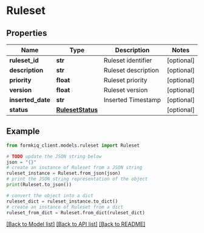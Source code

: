 # Ruleset


## Properties

Name | Type | Description | Notes
------------ | ------------- | ------------- | -------------
**ruleset_id** | **str** | Ruleset identifier | [optional] 
**description** | **str** | Ruleset description | [optional] 
**priority** | **float** | Ruleset priority | [optional] 
**version** | **float** | Ruleset version | [optional] 
**inserted_date** | **str** | Inserted Timestamp | [optional] 
**status** | [**RulesetStatus**](RulesetStatus.md) |  | [optional] 

## Example

```python
from formkiq_client.models.ruleset import Ruleset

# TODO update the JSON string below
json = "{}"
# create an instance of Ruleset from a JSON string
ruleset_instance = Ruleset.from_json(json)
# print the JSON string representation of the object
print(Ruleset.to_json())

# convert the object into a dict
ruleset_dict = ruleset_instance.to_dict()
# create an instance of Ruleset from a dict
ruleset_from_dict = Ruleset.from_dict(ruleset_dict)
```
[[Back to Model list]](../README.md#documentation-for-models) [[Back to API list]](../README.md#documentation-for-api-endpoints) [[Back to README]](../README.md)


